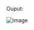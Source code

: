 Ouput:




![image](https://github.com/user-attachments/assets/5396d53a-bbb0-44f5-a7a2-46b40b803def)
